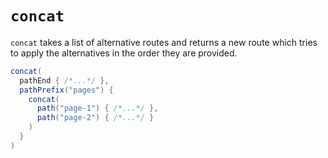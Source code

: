 # `concat`

`concat` takes a list of alternative routes and returns a new route which tries to apply the alternatives in the order
they are provided. 

```scala
concat(
  pathEnd { /*...*/ },
  pathPrefix("pages") {
    concat(
      path("page-1") { /*...*/ },
      path("page-2") { /*...*/ }
    )
  }
)
```
